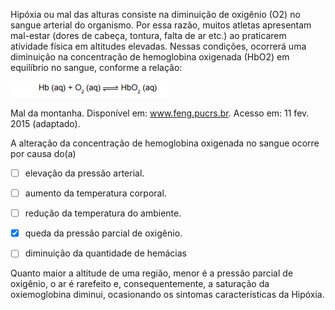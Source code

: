 

Hipóxia ou mal das alturas consiste na diminuição de oxigênio (O2) no sangue arterial do organismo. Por essa razão, muitos atletas apresentam mal-estar (dores de cabeça, tontura, falta de ar etc.) ao praticarem atividade física em altitudes elevadas. Nessas condições, ocorrerá uma diminuição na concentração de hemoglobina oxigenada (HbO2) em equilíbrio no sangue, conforme a relação:

![](52a10c2a-b03f-1bb3-4822-03874e600458.png)

Mal da montanha. Disponível em: www.feng.pucrs.br. Acesso em: 11 fev. 2015 (adaptado).

A alteração da concentração de hemoglobina oxigenada no sangue ocorre por causa do(a)



- [ ] elevação da pressão arterial.
- [ ] aumento da temperatura corporal.
- [ ] redução da temperatura do ambiente.
- [x] queda da pressão parcial de oxigênio.
- [ ] diminuição da quantidade de hemácias


Quanto maior a altitude de uma região, menor é a pressão parcial de oxigênio, o ar é rarefeito e, consequentemente, a saturação da oxiemoglobina diminui, ocasionando os sintomas características da Hipóxia.
